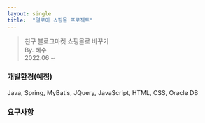 ```yaml
---
layout: single
title:  "멀로이 쇼핑몰 프로젝트"
---
```

   
>친구 블로그마켓 쇼핑몰로 바꾸기   
>By. 혜수   
>2022.06 ~
   
### 개발환경(예정)   
Java, Spring, MyBatis, JQuery, JavaScript, HTML, CSS, Oracle DB   
   
### 요구사항
